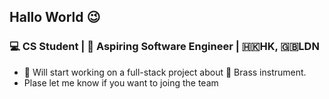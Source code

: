 ##  Hallo World 😉

 ### 💻 CS Student | 🦄 Aspiring Software Engineer | 🇭🇰HK, 🇬🇧LDN


- 🔭 Will start working on a full-stack project about 🎺 Brass instrument.
- Plase let me know if you want to joing the team



